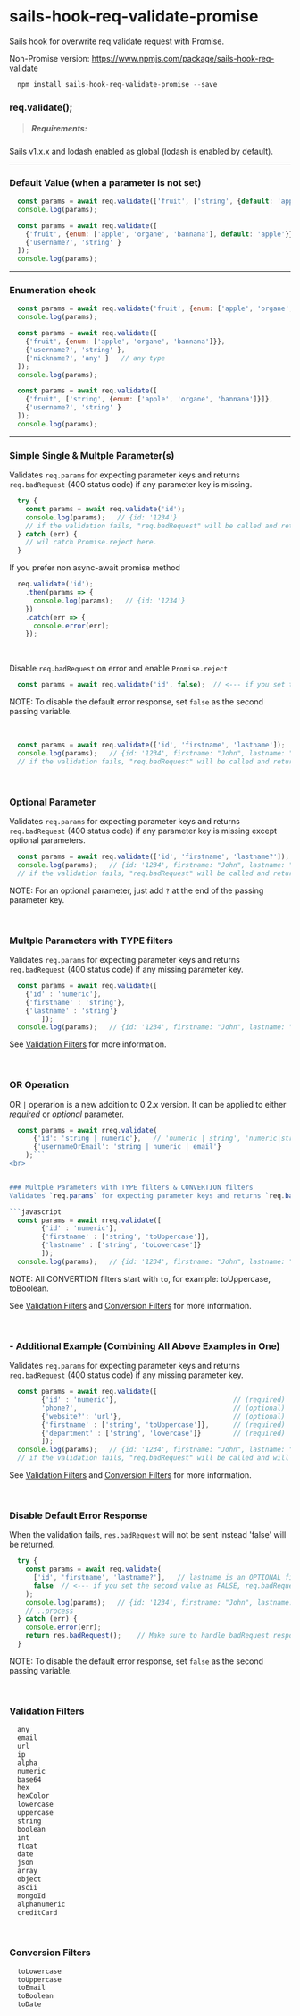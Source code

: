 # sails-hook-req-validate-promise

Sails hook for overwrite req.validate request with Promise.

Non-Promise version: https://www.npmjs.com/package/sails-hook-req-validate

```javascript
  npm install sails-hook-req-validate-promise --save 
```

### req.validate();

> ##### Requirements:
Sails v1.x.x and lodash enabled as global (lodash is enabled by default). 

---

### Default Value (when a parameter is not set)

```javascript
  const params = await req.validate(['fruit', ['string', {default: 'apple'}]); // if 'fruit' doesn't exists, it will be set as 'apple'
  console.log(params);
```

```javascript
  const params = await req.validate([
    {'fruit', {enum: ['apple', 'organe', 'bannana'], default: 'apple'}},   // also can be used with enum
    {'username?', 'string' }
  ]);
  console.log(params);
```

---

### Enumeration check

```javascript
  const params = await req.validate('fruit', {enum: ['apple', 'organe', 'bannana']});
  console.log(params);
```

```javascript
  const params = await req.validate([
    {'fruit', {enum: ['apple', 'organe', 'bannana']}},
    {'username?', 'string' },
    {'nickname?', 'any' }   // any type
  ]);
  console.log(params);
```

```javascript
  const params = await req.validate([
    {'fruit', ['string', {enum: ['apple', 'organe', 'bannana']}]},
    {'username?', 'string' }
  ]);
  console.log(params);
```

---

### Simple Single & Multple Parameter(s)
Validates `req.params` for expecting parameter keys and returns `req.badRequest` (400 status code) if any parameter key is missing.


```javascript
  try {
    const params = await req.validate('id');
    console.log(params);   // {id: '1234'} 
    // if the validation fails, "req.badRequest" will be called and returns Promise.reject
  } catch (err) {
    // wil catch Promise.reject here.
  }
```

If you prefer non async-await promise method

```javascript
  req.validate('id');
    .then(params => {  
      console.log(params);   // {id: '1234'} 
    })
    .catch(err => {
      console.error(err);
    });
```

<br>

Disable `req.badRequest` on error and enable `Promise.reject`
```javascript
  const params = await req.validate('id', false);  // <--- if you set the second value as FALSE, req.badRequest will NOT be call when error but it will just return Promise.reject
```
NOTE: To disable the default error response, set `false` as the second passing variable.

<br>

```javascript
  const params = await req.validate(['id', 'firstname', 'lastname']);
  console.log(params);   // {id: '1234', firstname: "John", lastname: "Doe"}
  // if the validation fails, "req.badRequest" will be called and returns Promise.reject
```

<br>

### Optional Parameter
Validates `req.params` for expecting parameter keys and returns `req.badRequest` (400 status code) if any parameter key is missing except optional parameters.

```javascript
  const params = await req.validate(['id', 'firstname', 'lastname?']);  // lastname is an OPTIONAL field 
  console.log(params);   // {id: '1234', firstname: "John", lastname: "Doe"}
  // if the validation fails, "req.badRequest" will be called and returns Promise.reject
```

NOTE: For an optional parameter, just add `?` at the end of the passing parameter key.

<br>

### Multple Parameters with TYPE filters
Validates `req.params` for expecting parameter keys and returns `req.badRequest` (400 status code) if any missing parameter key.

```javascript
  const params = await req.validate([
    {'id' : 'numeric'},
    {'firstname' : 'string'}, 
    {'lastname' : 'string'}
		]);
  console.log(params);   // {id: '1234', firstname: "John", lastname: "Doe"}
```
See [Validation Filters](#validation_filters) for more information.

<br>

### OR Operation
OR `|` operarion is a new addition to 0.2.x version. It can be applied to either *required* or *optional* parameter.
```javascript
  const params = await rreq.validate(
      {'id': 'string | numeric'},   // 'numeric | string', 'numeric|string' or 'numeric| string' are OK. Space will be ignored
      {'usernameOrEmail': 'string | numeric | email'}
    );```
<br>


### Multple Parameters with TYPE filters & CONVERTION filters
Validates `req.params` for expecting parameter keys and returns `req.badRequest` (400 status code) if any missing parameter key.

```javascript
  const params = await rreq.validate([
		{'id' : 'numeric'},
		{'firstname' : ['string', 'toUppercase']}, 
		{'lastname' : ['string', 'toLowercase']}
		]);
  console.log(params);   // {id: '1234', firstname: "John", lastname: "Doe"}
```
NOTE: All CONVERTION filters start with `to`, for example: toUppercase, toBoolean.

See [Validation Filters](#validation_filters) and [Conversion Filters](#conversion_filters) for more information.

<br>

### - Additional Example (Combining All Above Examples in One) 
Validates `req.params` for expecting parameter keys and returns `req.badRequest` (400 status code) if any missing parameter key.

```javascript
  const params = await req.validate([
		{'id' : 'numeric'},                             // (required) 'id' param as NUMERIC type
		'phone?',                                       // (optional) 'phone' as ANY type
		{'website?': 'url'},                            // (optional) 'website' as URL type
		{'firstname' : ['string', 'toUppercase']},      // (required) 'firstname' as STRING type and convert to UPPERCASE
		{'department' : ['string', 'lowercase']}        // (required) 'department' as STRING type and must be LOWERCASE input
		]);
  console.log(params);   // {id: '1234', firstname: "John", lastname: "Doe"}
  // if the validation fails, "req.badRequest" will be called and will NOT returns Promise.reject
```
See [Validation Filters](#validation_filters) and [Conversion Filters](#conversion_filters) for more information.

<br>

### Disable Default Error Response  
When the validation fails, `res.badRequest` will not be sent instead 'false' will be returned.

```javascript
  try {
    const params = await req.validate(
      ['id', 'firstname', 'lastname?'],   // lastname is an OPTIONAL field 
      false  // <--- if you set the second value as FALSE, req.badRequest will NOT be call "res.badRequest" response when error but it will return Promise.reject                         
    );
    console.log(params);   // {id: '1234', firstname: "John", lastname: "Doe"}
    // ..process
  } catch (err) {
    console.error(err);
    return res.badRequest();    // Make sure to handle badRequest response
  }
```

NOTE: To disable the default error response, set `false` as the second passing variable.

<br>

### <a name="validation_filters"></a>Validation Filters

```javascript  
  any
  email
  url
  ip
  alpha
  numeric
  base64
  hex
  hexColor
  lowercase
  uppercase
  string
  boolean
  int
  float
  date
  json
  array
  object
  ascii
  mongoId
  alphanumeric
  creditCard
```

<br>

### <a name="conversion_filters"></a>Conversion Filters

```javascript  
  toLowercase
  toUppercase
  toEmail
  toBoolean
  toDate
```
